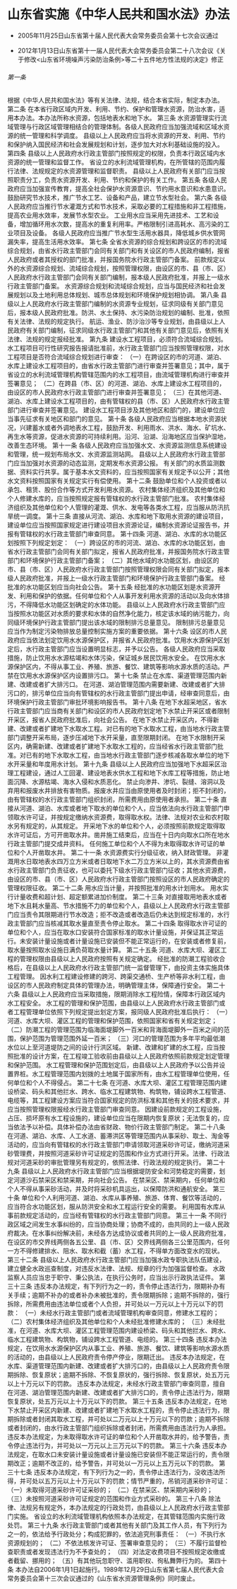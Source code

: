 # 山东省实施《中华人民共和国水法》办法

- 2005年11月25日山东省第十届人民代表大会常务委员会第十七次会议通过

- 2012年1月13日山东省第十一届人民代表大会常务委员会第二十八次会议《关于修改<山东省环境噪声污染防治条例>等二十五件地方性法规的决定》修正

<!-- INFO END -->

###### 第一条

根据《中华人民共和国水法》等有关法律、法规，结合本省实际，制定本办法。 第二条 在本省行政区域内开发、利用、节约、保护和管理水资源，防治水害，适用本办法。本办法所称水资源，包括地表水和地下水。 第三条 水资源管理实行流域管理与行政区域管理相结合的管理体制。各级人民政府应当加强流域和区域水资源的统一管理和科学调度。 县级以上人民政府应当将水资源的开发、利用、节约和保护纳入国民经济和社会发展规划和计划，逐步加大对水利基础设施的投入。 第四条 县级以上人民政府水行政主管部门按照规定的权限，负责本行政区域内水资源的统一管理和监督工作。 省设立的水利流域管理机构，在所管辖的范围内履行法律、法规规定的水资源管理和监督职责。 县级以上人民政府有关部门应当按照职责分工，负责水资源开发、利用、节约和保护的有关工作。 第五条 各级人民政府应当加强宣传教育，提高全社会保护水资源意识、节约用水意识和水患意识。鼓励研究节水技术，推广节水工艺、设备和产品，建立节水型社会。 第六条 各级人民政府应当推行节水灌溉方式和节水技术，采取必要的工程措施和非工程措施，提高农业用水效率，发展节水型农业。 工业用水应当采用先进技术、工艺和设备，增加循环用水次数，提高水的重复利用率。严格限制引进高耗水、高污染的工业项目及设备。 各级人民政府应当推广节水型生活用水器具，降低城乡供水管网漏失率，提高生活用水效率。 第七条 全省水资源的综合规划和跨设区的市的流域综合规划，由省水行政主管部门会同有关部门和有关设区的市人民政府编制，报省人民政府或者其授权的部门批准，并报国务院水行政主管部门备案。 前款规定以外的水资源综合规划、流域综合规划，按照管理权限，由设区的市、县（市、区）人民政府水行政主管部门会同有关部门编制，报本级人民政府批准，并报上一级水行政主管部门备案。 水资源综合规划和流域综合规划，应当与国民经济和社会发展规划以及土地利用总体规划、城市总体规划和环境保护规划相协调。 第八条 县级以上人民政府水行政主管部门编制的水资源专业规划，征求同级有关部门意见后，报本级人民政府批准。防洪、水土保持、水污染防治规划的编制、批准，依照有关法律、法规的规定执行。 航运、渔业、防沙治沙等专业规划，由县级以上人民政府有关部门编制，征求同级水行政主管部门和其他有关部门意见后，依照有关法律、法规的规定报经批准。 第九条 建设水工程项目，必须符合流域综合规划。水工程项目可行性研究报告报请批准前，水行政主管部门应当按照管理权限，对水工程项目是否符合流域综合规划进行审查： （一）在跨设区的市的河道、湖泊、水库上建设水工程项目的，由省水行政主管部门进行审查并签署意见；其中，属于省设立的水利流域管理机构管辖范围内的水工程项目，由流域管理机构进行审查并签署意见； （二）在跨县（市、区）的河道、湖泊、水库上建设水工程项目的，由设区的市人民政府水行政主管部门进行审查并签署意见； （三）在其他河道、湖泊、水库上建设水工程项目的，由有管辖权的县（市、区）人民政府水行政主管部门进行审查并签署意见。 建设水工程项目涉及其他地区和部门的，建设单位应当事先征求有关地区和部门的意见。 第十条 各级人民政府应当根据本地水资源状况，兴建蓄水或者外调地表水工程，鼓励开发、利用雨水、洪水、海水、矿坑水、再生水等资源，促进水资源的可持续利用。沿河、沿湖、沿海地区应当保护湿地，改善生态环境。 第十一条 各级人民政府应当加强水文、水资源监测信息系统建设和管理，统一规划布局水文、水资源监测站网。 县级以上人民政府水行政主管部门应当加强对水资源的动态监测，定期发布水资源公报。 有关部门的水质监测数据、资料实行共享。属于基本水文资料的，应当按照国家有关规定予以公开；其他水文资料按照国家有关规定实行有偿使用。 第十二条 鼓励单位和个人投资或者以承包、租赁、股份合作等方式开发利用水资源。 农村集体经济组织及其他单位和个人修建水库的，应当按照规定报有管辖权的水行政主管部门批准。 农村集体经济组织及其他单位和个人管理的灌溉、供水、发电等各类水工程，应当服从防汛抗旱统一调度。 第十三条 直接从河流、湖泊、水库和地下取用水资源的建设项目，建设单位应当按照国家规定进行建设项目水资源论证，编制水资源论证报告书，并报有管辖权的水行政主管部门审查同意。 第十四条 河道、湖泊、水库的水功能区划按照下列规定划定： （一）跨设区的市的河流、湖泊、水库的水功能区划，由省水行政主管部门会同有关部门拟定，报省人民政府批准，并报国务院水行政主管部门和环境保护行政主管部门备案； （二）其他水域的水功能区划，由设区的市、县（市、区）人民政府水行政主管部门按照管理权限会同有关部门拟定，报本级人民政府批准，并报上一级水行政主管部门和环境保护行政主管部门备案。 经批准的水功能区划应当向社会公告。 第十五条 经批准的水功能区划是水资源开发、利用和保护的依据。任何单位和个人从事开发利用水资源的活动以及向水体排污，不得降低水功能区划确定的水体功能。 县级以上人民政府水行政主管部门应当按照水功能区对水质的要求和水体的自然净化能力，核定该水域的纳污能力，向同级环境保护行政主管部门提出该水域的限制排污总量意见。 限制排污总量意见应当作为制定污染物排放总量控制实施方案的重要依据。 第十六条 设区的市人民政府应当依法划定饮用水水源保护区，并报省人民政府批准。饮用水水源保护区划定后，水行政主管部门应当设置明显标志，并予以公告。 各级人民政府应当采取措施，防止饮用水水源枯竭和水体污染，保证城乡居民饮用水安全。 在饮用水水源保护区内，不得从事工业、养殖、旅游、餐饮、建筑等影响水源水质的活动。严禁在饮用水水源保护区内设置排污口。 第十七条 禁止在水库、渠道管理范围内新建、改建或者扩大排污口。 在河道、湖泊管理范围内需要新建、改建或者扩大排污口的，排污单位应当向有管辖权的水行政主管部门提出申请，经审查同意后，由环境保护行政主管部门审批环境影响报告书。 第十八条 在地下水超采地区，省水行政主管部门应当商有关部门和设区的市人民政府划定地下水禁止开采区或者限制开采区，报省人民政府批准后，向社会公告。 在地下水禁止开采区内，不得新建、改建或者扩建地下水取水工程。对已有的地下水取水工程，由当地水行政主管部门调整开采布局，逐步压减地下水开采量，直至限期封闭。 在地下水限制开采区内，确需新建、改建或者扩建地下水取水工程的，应当经省水行政主管部门批准。对已有的地下水取水工程，由当地水行政主管部门逐步核减各取水单位的地下水开采量和年度用水计划。 第十九条 县级以上人民政府应当加强地下水超采区治理工程建设，通过人工回灌、建设地表水供水工程和地下水库工程等措施，防止地面沉降、水源枯竭、海水入侵和水质恶化。 禁止向渗井、渗坑、裂缝、溶洞以及弃用和报废水井排放有害物质。报废水井应当由原使用者及时封闭；拒不封闭的，由有管辖权的水行政主管部门组织封闭，所需费用由原使用者承担。 第二十条 直接从河道、湖泊、水库或者地下取水的单位和个人，应当依法向水行政主管部门申领取水许可证，并按规定缴纳水资源费，取得取水权。法律、法规对农业和农村取水另有规定的，从其规定。 开采地下水的单位和个人，必须按照前款规定取得取水许可证后，方可开凿取水井。凿井施工结束后，应当在十日内向取水口所在地水行政主管部门提交成井资料。 任何施工单位和个人不得为未取得取水许可证的单位和个人开凿取水井。 第二十一条 水资源费实行分级征收，纳入财政管理。 非灌溉用水日取地表水四万立方米或者日取地下水二万立方米以上的，其水资源费由省水行政主管部门负责征收，也可以委托下级水行政主管部门征收；其他水资源费，由设区的市、县（市、区）人民政府水行政主管部门按照设区的市人民政府确定的管理权限征收。 第二十二条 用水应当计量，并按照批准的用水计划用水。 用水实行计量收费和超计划、超定额累进加价制度。 第二十三条 对直接取用地表水或者地下水且耗水量高、节水措施不力的单位和个人，县级以上人民政府水行政主管部门应当责令其限期进行节水改造；拒不改造或者改造后仍未达到规定标准的，水行政主管部门应当核减其取水量直至责令停止取水。 第二十四条 取得取水许可证的单位和个人，应当在取水口安装符合国家标准的取水计量设施，并保证其正常运行。未安装计量设施或者计量设施已安装但不能正常运行的，在安装或者修复前，取水量按照取水设施日满负荷取水量计算。 第二十五条 河道、水库大坝、灌区工程的管理权限由县级以上人民政府按照有关规定确定。 经批准的防潮工程验收合格后，在县级以上人民政府水行政主管部门统一监督管理下，由投资主体实施具体工程管理。 因水利工程建设修建的跨河、跨渠交通桥、生产桥等非水利工程，由设区的市人民政府制定具体的管理办法，明确管理主体，保障通行安全。 第二十六条 县级以上人民政府应当采取措施，限期消除水工程险情，保障本行政区域内水工程安全。 水工程的管理和保护范围，由县级以上人民政府水行政主管部门或者工程管理单位依照下列规定提出划定方案，报同级人民政府批准后执行： （一）河道、水库大坝、灌区工程的管理和保护范围，依照国家和省有关规定划定； （二）防潮工程的管理范围为临海面堤脚外一百米和背海面堤脚外一百米之间的范围，保护范围为管理范围外延一百米； （三）河口的管理范围为多年平均最低潮水位以上至河道堤防之间的设计行洪区域。 新建、改建和扩建的水工程，应当按照批准的设计方案，在工程竣工验收前由县级以上人民政府依照前款规定划定管理和保护范围。 水工程管理和保护范围划定后，由县级以上人民政府予以公告并设置界桩。水工程管理范围内划拨的土地属于国家所有，由水工程管理单位使用，任何单位和个人不得侵占。 第二十七条 在河道、水库大坝、灌区工程管理范围内建设桥梁、码头和其他拦水、跨水、临水工程建筑物、构筑物，铺设跨水工程管道、电缆等，其工程建设方案应当符合国家规定的防洪标准和其他有关的技术要求，并应当按照管理权限报经水行政主管部门审查同意。 因建设前款规定的工程设施，占压、损坏原有水工程设施的，建设单位应当在限期内恢复原状；无法恢复的，应当依法予以补偿。具体补偿办法由省财政、物价行政主管部门制定。 第二十八条 在河道、湖泊、水库、人工水道、蓄滞洪区等管理范围内从事采砂、取土、淘金等活动的，应当向有管辖权的水行政主管部门申请领取河道采砂许可证，缴纳河道采砂管理费，并按照河道采砂许可证规定的范围和作业方式进行开采。法律、行政法规对河道采砂的审批管理另有规定的，依照法律、行政法规的规定执行。 第二十九条 县级以上人民政府水行政主管部门应当根据堤防安全和河势稳定的需要，划定河道沙石禁采区和禁采期，并向社会公告。 在禁采区、禁采期内，任何单位和个人不得从事采砂活动，并及时将采砂机具运出，以保障防洪和通航安全。 第三十条 单位和个人利用河道、湖泊、水库从事养殖、旅游、体育、餐饮等活动的，应当符合水功能区划，服从防洪安全和水工程运行安全的需要。 利用国有水库从事前款规定活动的，应当经有管辖权的水行政主管部门同意。 第三十一条 不同行政区域之间发生水事纠纷的，应当协商处理；协商不成的，由共同的上一级人民政府裁决。在水事纠纷解决前，未经各方达成协议或者共同的上一级人民政府批准，在设区的市交界线两侧各五公里、县（市、区）交界线两侧各三公里范围内，任何一方不得修建排水、阻水、取水和截（蓄）水工程，不得单方面改变水的现状。 第三十二条 县级以上人民政府水行政主管部门应当加强水政专职执法队伍建设，建立健全水政巡查制度，对违反水法律、法规、规章的行为加强监督检查。 水政监察人员应当忠于职守、秉公执法，在执行公务时，应当出示行政执法证件。 第三十三条 违反本办法规定，有下列行为之一的，责令停止违法行为，限期补办有关手续；逾期不补办的或者补办未被批准的，责令限期拆除；逾期不拆除的，强行拆除，所需费用由违法单位或者个人负担，并可处以一万元以上十万元以下的罚款： （一）未经水行政主管部门或者流域管理机构审查同意，修建水工程的； （二）农村集体经济组织及其他单位和个人未经批准修建水库的； （三）未经批准，在河道、水库大坝、灌区工程管理范围内建设桥梁、码头和其他拦水、跨水、临水工程建筑物、构筑物，铺设跨水工程管道、电缆的。 第三十四条 违反本办法规定，在饮用水水源保护区内从事工业、养殖、旅游、餐饮、建筑等影响水源水质的活动的，由县级以上人民政府责令停产停业，限期迁出。 违反本办法规定，在水库、渠道管理范围内新建、改建或者扩大排污口的，由县级以上人民政府责令限期拆除、恢复原状；逾期不拆除、不恢复原状的，强行拆除、恢复原状，处五万元以上十万元以下的罚款。 违反本办法规定，未经水行政主管部门审查同意，擅自在河道、湖泊管理范围内新建、改建或者扩大排污口的，责令停止违法行为，限期恢复原状，处五万元以上十万元以下的罚款。 第三十五条 违反本办法规定，在地下水禁止开采区内新建、改建或者扩建地下水取水工程的，责令停止违法行为，限期拆除或者封闭其取水工程，并可处以二万元以上十万元以下的罚款；逾期不拆除或者封闭的，由水行政主管部门组织拆除或者封闭，所需费用由违法行为人承担。 违反本办法规定，为未取得取水许可证的单位和个人开凿取水井的，给予警告，责令停止违法行为，并可处以一万元以上三万元以下的罚款。 第三十六条 违反本办法规定，在取水口未安装计量设施或者计量设施已安装但不能正常运行的，责令限期改正；逾期不改正的，给予警告，并可处以一万元以上五万元以下的罚款。 第三十七条 违反本办法规定，有下列行为之一的，责令停止违法行为，没收违法所得，并可处以五万元以上十万元以下的罚款；情节严重的，吊销河道采砂许可证： （一）未取得河道采砂许可证采砂的； （二）在禁采区、禁采期内采砂的； （三）未按照河道采砂许可证规定的范围和作业方式采砂的。 第三十八条 除法律、法规另有规定外，本办法规定的行政处罚，由县级以上人民政府水行政主管部门实施。 省设立的水利流域管理机构依照本办法规定，在其管辖范围内实施行政处罚。 第三十九条 水行政主管部门或者其他有关部门及其工作人员，有下列行为之一的，依法给予行政处分；构成犯罪的，依法追究刑事责任： （一）不执行水资源规划的； （二）不依法核发许可证、签署审查意见的； （三）不履行监督检查职责或者发现违法行为不予查处的； （四）对法定收费项目不按照规定收缴或者截留、挪用的； （五）有其他玩忽职守、滥用职权、徇私舞弊行为的。 第四十条 本办法自2006年1月1日起施行。1989年12月29日山东省第七届人民代表大会常务委员会第十三次会议通过的《山东省水资源管理条例》同时废止。
